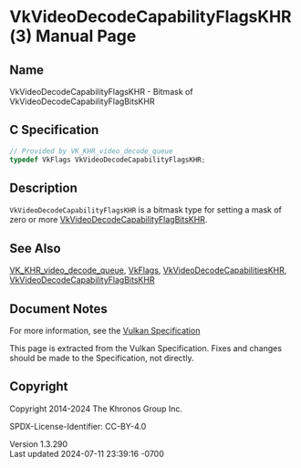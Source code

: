 # VkVideoDecodeCapabilityFlagsKHR(3) Manual Page

## Name

VkVideoDecodeCapabilityFlagsKHR - Bitmask of
VkVideoDecodeCapabilityFlagBitsKHR



## <a href="#_c_specification" class="anchor"></a>C Specification

``` c
// Provided by VK_KHR_video_decode_queue
typedef VkFlags VkVideoDecodeCapabilityFlagsKHR;
```

## <a href="#_description" class="anchor"></a>Description

`VkVideoDecodeCapabilityFlagsKHR` is a bitmask type for setting a mask
of zero or more
[VkVideoDecodeCapabilityFlagBitsKHR](https://registry.khronos.org/vulkan/specs/1.3-extensions/man/html/VkVideoDecodeCapabilityFlagBitsKHR.html).

## <a href="#_see_also" class="anchor"></a>See Also

[VK_KHR_video_decode_queue](https://registry.khronos.org/vulkan/specs/1.3-extensions/man/html/VK_KHR_video_decode_queue.html),
[VkFlags](https://registry.khronos.org/vulkan/specs/1.3-extensions/man/html/VkFlags.html),
[VkVideoDecodeCapabilitiesKHR](https://registry.khronos.org/vulkan/specs/1.3-extensions/man/html/VkVideoDecodeCapabilitiesKHR.html),
[VkVideoDecodeCapabilityFlagBitsKHR](https://registry.khronos.org/vulkan/specs/1.3-extensions/man/html/VkVideoDecodeCapabilityFlagBitsKHR.html)

## <a href="#_document_notes" class="anchor"></a>Document Notes

For more information, see the <a
href="https://registry.khronos.org/vulkan/specs/1.3-extensions/html/vkspec.html#VkVideoDecodeCapabilityFlagsKHR"
target="_blank" rel="noopener">Vulkan Specification</a>

This page is extracted from the Vulkan Specification. Fixes and changes
should be made to the Specification, not directly.

## <a href="#_copyright" class="anchor"></a>Copyright

Copyright 2014-2024 The Khronos Group Inc.

SPDX-License-Identifier: CC-BY-4.0

Version 1.3.290  
Last updated 2024-07-11 23:39:16 -0700
